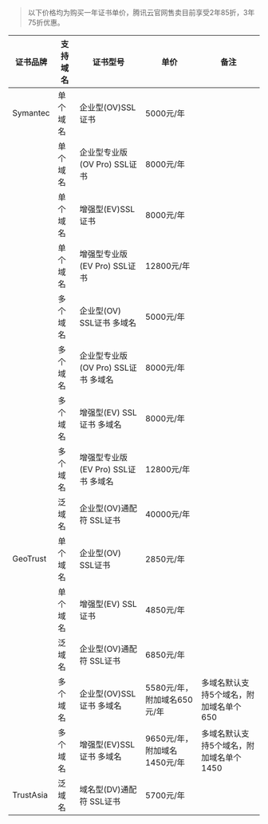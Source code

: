 > 以下价格均为购买一年证书单价，腾讯云官网售卖目前享受2年85折，3年75折优惠。

|证书品牌 | 支持域名 |证书型号| 单价| 备注 |
|------|-----|-----|-----|---|
|Symantec| 单个域名 | 企业型(OV)SSL证书|5000元/年| |
| |单个域名 | 企业型专业版(OV Pro) SSL证书	|8000元/年| |
| |单个域名 | 增强型(EV)SSL证书| 8000元/年 | |
|	|单个域名 | 增强型专业版(EV Pro) SSL证书| 12800元/年| |
|	|多个域名 | 企业型(OV) SSL证书 多域名|	5000元/年| |
|	|多个域名 | 企业型专业版(OV Pro) SSL证书 多域名	|8000元/年 | |
|	|多个域名 | 增强型(EV) SSL证书 多域名| 8000元/年| |
|	|多个域名 | 增强型专业版(EV Pro) SSL证书 多域名| 12800元/年| |
|	|泛域名 | 企业型(OV)通配符 SSL证书	|40000元/年 | |
|GeoTrust| 单个域名 | 企业型(OV) SSL证书|2850元/年 | |
|	|单个域名 | 增强型(EV) SSL证书|4850元/年 | |
|	|泛域名 | 企业型(OV)通配符 SSL证书| 6850元/年| |
| |多个域名 | 企业型(OV)SSL证书 多域名 | 5580元/年，附加域名650元/年|  多域名默认支持5个域名，附加域名单个650|
| |多个域名 | 增强型(EV)SSL证书 多域名|9650元/年，附加域名1450元/年| 多域名默认支持5个域名，附加域名单个1450|
|TrustAsia | 泛域名 |域名型(DV)通配符 SSL证书|5700元/年| |
